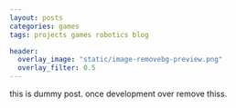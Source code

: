```yaml
---
layout: posts
categories: games
tags: projects games robotics blog

header:
  overlay_image: "static/image-removebg-preview.png"
  overlay_filter: 0.5
---
```


this is dummy post. once development over remove thiss.